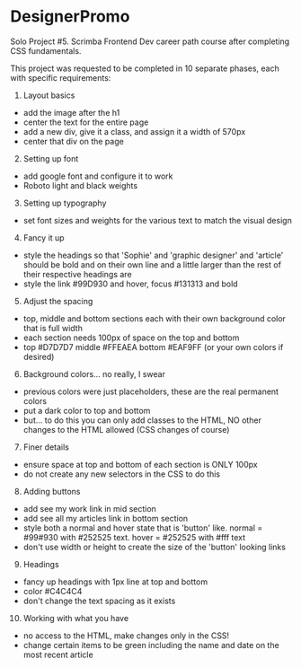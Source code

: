 # DesignerPromo
 Solo Project #5. Scrimba Frontend Dev career path course after completing CSS fundamentals.

This project was requested to be completed in 10 separate phases, each with specific requirements:

 1. Layout basics
 - add the image after the h1
 - center the text for the entire page
 - add a new div, give it a class, and assign it a width of 570px
 - center that div on the page
 2. Setting up font
 - add google font and configure it to work
 - Roboto light and black weights
 3. Setting up typography
 - set font sizes and weights for the various text to match the visual design
 4. Fancy it up
 - style the headings so that 'Sophie' and 'graphic designer' and 'article' should be bold and on their own line and a little larger than the rest of their respective headings are
 - style the link #99D930 and hover, focus #131313 and bold
 5. Adjust the spacing
 - top, middle and bottom sections each with their own background color that is full width
 - each section needs 100px of space on the top and bottom
 - top #D7D7D7 middle #FFEAEA bottom #EAF9FF (or your own colors if desired)
 6. Background colors... no really, I swear
 - previous colors were just placeholders, these are the real permanent colors
 - put a dark color to top and bottom
 - but... to do this you can only add classes to the HTML, NO other changes to the HTML allowed (CSS changes of course)
 7. Finer details
 - ensure space at top and bottom of each section is ONLY 100px
 - do not create any new selectors in the CSS to do this
 8. Adding buttons
 - add see my work link in mid section
 - add see all my articles link in bottom section
 - style both a normal and hover state that is 'button' like. normal = #99#930 with #252525 text. hover = #252525 with #fff text
 - don't use width or height to create the size of the 'button' looking links
 9. Headings
 - fancy up headings with 1px line at top and bottom
 - color #C4C4C4
 - don't change the text spacing as it exists
 10. Working with what you have
 - no access to the HTML, make changes only in the CSS!
 - change certain items to be green including the name and date on the most recent article


